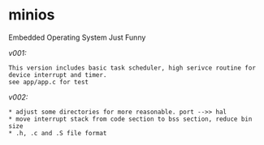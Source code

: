 minios
======

Embedded Operating System Just Funny

*v001:*

    This version includes basic task scheduler, high serivce routine for device interrupt and timer.
    see app/app.c for test

*v002:*

	* adjust some directories for more reasonable. port -->> hal
	* move interrupt stack from code section to bss section, reduce bin size
	* .h, .c and .S file format

